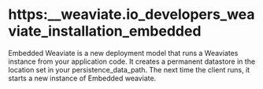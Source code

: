 # https:\_\_weaviate.io_developers_weaviate_installation_embedded

Embedded Weaviate is a new deployment model that runs a Weaviates instance from your application code. It creates a permanent datastore in the location set in your persistence_data_path. The next time the client runs, it starts a new instance of Embedded weaviate.

